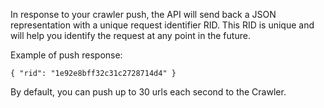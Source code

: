 
In response to your crawler push, the API will send back a JSON representation with a unique request identifier RID. This RID is unique and will help you identify the request at any point in the future.

Example of push response:
```
{ "rid": "1e92e8bff32c31c2728714d4" }
```

By default, you can push up to 30 urls each second to the Crawler.

